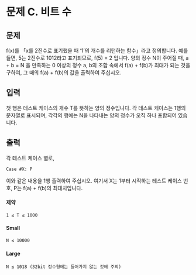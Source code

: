 문제 C. 비트 수
==================
 
문제
----

f(x)를 「x를 2진수로 표기했을 때 ‘1’의 개수를 리턴하는 함수」라고 정의합니다. 예를 들면, 5는 2진수로 1012라고 표기되므로, f(5) = 2 입니다.
양의 정수 N이 주어질 때, a + b = N 을 만족하는 0 이상의 정수 a, b의 조합 속에서 f(a) + f(b)가 최대가 되는 것을 구하여, 그 때의 f(a) + f(b)의 값을 출력하여 주십시오.
 
입력
----

첫 행은 테스트 케이스의 개수 T를 뜻하는 양의 정수입니다. 각 테스트 케이스는 1행의 문자열로 표시되며, 각각의 행에는 N을 나타내는 양의 정수가 오직 하나 포함되어 있습니다.
 
출력
----

각 테스트 케이스 별로,
 
	Case #X: P

이와 같은 내용을 1행 출력하여 주십시오. 여기서 X는 1부터 시작하는 테스트 케이스 번호, P는 f(a) + f(b)의 최대치입니다.
 
#### 제약

	1 ≤ T ≤ 1000
 
#### Small

	N ≤ 10000
 
#### Large

	N ≤ 1018 (32bit 정수형에는 들어가지 않는 것에 주의)
